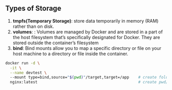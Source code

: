 ## Types of Storage

1. **tmpfs(Temporary Storage)**: store data temporarily in memory (RAM) rather than on disk.
2. **volumes**: : Volumes are managed by Docker and are stored in a part of the host filesystem that’s specifically designated for Docker. They are stored outside the container’s filesystem
3. **bind**: Bind mounts allow you to map a specific directory or file on your host machine to a directory or file inside the container.   


```sh
docker run -d \
  -it \
  --name devtest \                                    
  --mount type=bind,source="$(pwd)"/target,target=/app    # create folder inside container named "app"  
  nginx:latest                                            # create pwd/target folder inside your hosts and mount it with app. 
```    

